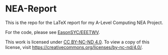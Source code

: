 # NEA-Report

This is the repo for the LaTeX report for my A-Level Computing NEA Project.

For the code, please see [EasonSYC/EEETWV](https://github.com/EasonSYC/EEETWV).

This work is licensed under [CC BY-NC-ND 4.0](https://creativecommons.org/licenses/by-nc-nd/4.0/). To view a copy
of this license, visit https://creativecommons.org/licenses/by-nc-nd/4.0/.